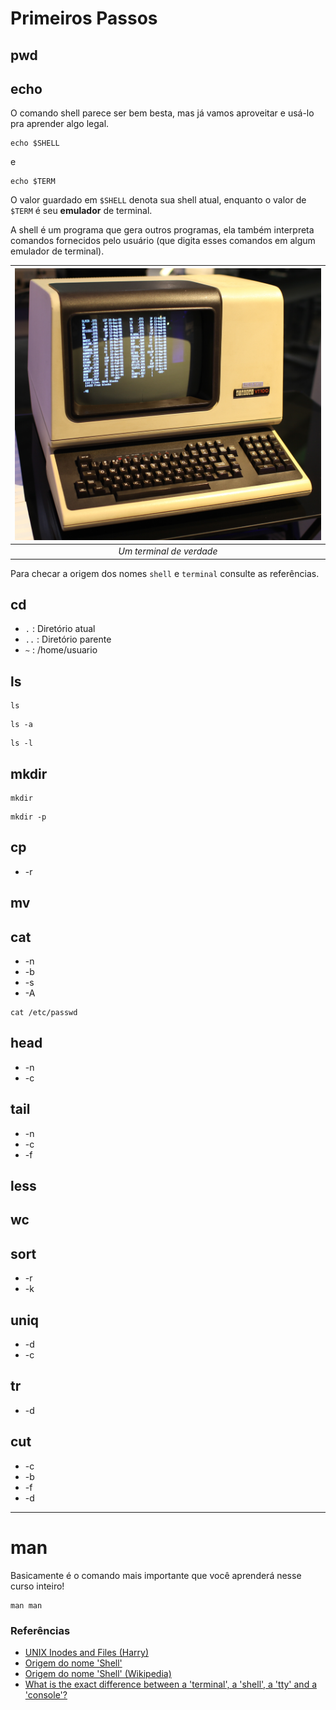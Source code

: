 # Primeiros Passos

## pwd

## echo

O comando shell parece ser bem besta, mas já vamos aproveitar e usá-lo pra aprender algo legal.

```
echo $SHELL
```
e
```
echo $TERM
```

O valor guardado em `$SHELL` denota sua shell atual, enquanto o valor de `$TERM` é seu **emulador** de terminal.

A shell é um programa que gera outros programas, ela também interpreta comandos fornecidos pelo usuário (que digita esses comandos em algum emulador de terminal).

| ![Crianças dos anos 80 vão lembrar disso](terminal.jpg) |
|:--:| 
| *Um terminal de verdade* |

Para checar a origem dos nomes `shell` e `terminal` consulte as referências.

## cd

* `.` : Diretório atual
* `..` :  Diretório parente
* `~` : /home/usuario

## ls

```
ls
```

```
ls -a
```

```
ls -l
```

## mkdir

```
mkdir
```

```
mkdir -p
```

## cp

* -r

## mv

## cat

* -n
* -b
* -s
* -A

```
cat /etc/passwd
```

## head

* -n
* -c

## tail

* -n
* -c
* -f

## less

## wc

## sort

* -r
* -k

## uniq

* -d
* -c

## tr

* -d

## cut

* -c
* -b
* -f
* -d

---------

# man

Basicamente é o comando mais importante que você aprenderá nesse curso inteiro! 

```
man man
```

### Referências

* [UNIX Inodes and Files (Harry)](https://www.youtube.com/watch?v=3P8n1uC0tyI)
* [Origem do nome 'Shell'](https://unix.stackexchange.com/a/14939/117072)
* [Origem do nome 'Shell' (Wikipedia)](https://en.wikipedia.org/wiki/Thompson_shell#History)
* [What is the exact difference between a 'terminal', a 'shell', a 'tty' and a 'console'?](https://unix.stackexchange.com/questions/4126/what-is-the-exact-difference-between-a-terminal-a-shell-a-tty-and-a-con)
